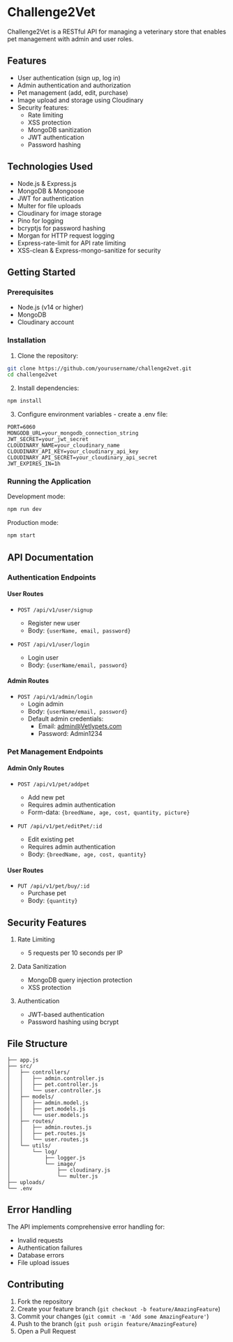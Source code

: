 # Challenge2Vet

Challenge2Vet is a RESTful API for managing a veterinary store that enables pet management with admin and user roles.

## Features

- User authentication (sign up, log in)
- Admin authentication and authorization
- Pet management (add, edit, purchase)
- Image upload and storage using Cloudinary
- Security features:
  - Rate limiting
  - XSS protection
  - MongoDB sanitization
  - JWT authentication
  - Password hashing

## Technologies Used

- Node.js & Express.js
- MongoDB & Mongoose
- JWT for authentication
- Multer for file uploads
- Cloudinary for image storage
- Pino for logging
- bcryptjs for password hashing
- Morgan for HTTP request logging
- Express-rate-limit for API rate limiting
- XSS-clean & Express-mongo-sanitize for security

## Getting Started

### Prerequisites

- Node.js (v14 or higher)
- MongoDB
- Cloudinary account

### Installation

1. Clone the repository:
```sh
git clone https://github.com/yourusername/challenge2vet.git
cd challenge2vet
```

2. Install dependencies:
```sh
npm install
```

3. Configure environment variables - create a .env file:
```env
PORT=6060
MONGODB_URL=your_mongodb_connection_string
JWT_SECRET=your_jwt_secret
CLOUDINARY_NAME=your_cloudinary_name
CLOUDINARY_API_KEY=your_cloudinary_api_key
CLOUDINARY_API_SECRET=your_cloudinary_api_secret
JWT_EXPIRES_IN=1h
```

### Running the Application

Development mode:
```sh
npm run dev
```

Production mode:
```sh
npm start
```

## API Documentation

### Authentication Endpoints

#### User Routes
- `POST /api/v1/user/signup`
  - Register new user
  - Body: `{userName, email, password}`

- `POST /api/v1/user/login`
  - Login user
  - Body: `{userName/email, password}`

#### Admin Routes
- `POST /api/v1/admin/login`
  - Login admin
  - Body: `{userName/email, password}`
  - Default admin credentials:
    - Email: admin@Vetlypets.com
    - Password: Admin1234

### Pet Management Endpoints

#### Admin Only Routes
- `POST /api/v1/pet/addpet`
  - Add new pet
  - Requires admin authentication
  - Form-data: `{breedName, age, cost, quantity, picture}`

- `PUT /api/v1/pet/editPet/:id`
  - Edit existing pet
  - Requires admin authentication
  - Body: `{breedName, age, cost, quantity}`

#### User Routes
- `PUT /api/v1/pet/buy/:id`
  - Purchase pet
  - Body: `{quantity}`

## Security Features

1. Rate Limiting
   - 5 requests per 10 seconds per IP

2. Data Sanitization
   - MongoDB query injection protection
   - XSS protection

3. Authentication
   - JWT-based authentication
   - Password hashing using bcrypt

## File Structure

```
├── app.js
├── src/
│   ├── controllers/
│   │   ├── admin.controller.js
│   │   ├── pet.controller.js
│   │   └── user.controller.js
│   ├── models/
│   │   ├── admin.model.js
│   │   ├── pet.models.js
│   │   └── user.models.js
│   ├── routes/
│   │   ├── admin.routes.js
│   │   ├── pet.routes.js
│   │   └── user.routes.js
│   └── utils/
│       └── log/
│           ├── logger.js
│           └── image/
│               ├── cloudinary.js
│               └── multer.js
├── uploads/
└── .env
```

## Error Handling

The API implements comprehensive error handling for:
- Invalid requests
- Authentication failures
- Database errors
- File upload issues


## Contributing

1. Fork the repository
2. Create your feature branch (`git checkout -b feature/AmazingFeature`)
3. Commit your changes (`git commit -m 'Add some AmazingFeature'`)
4. Push to the branch (`git push origin feature/AmazingFeature`)
5. Open a Pull Request
